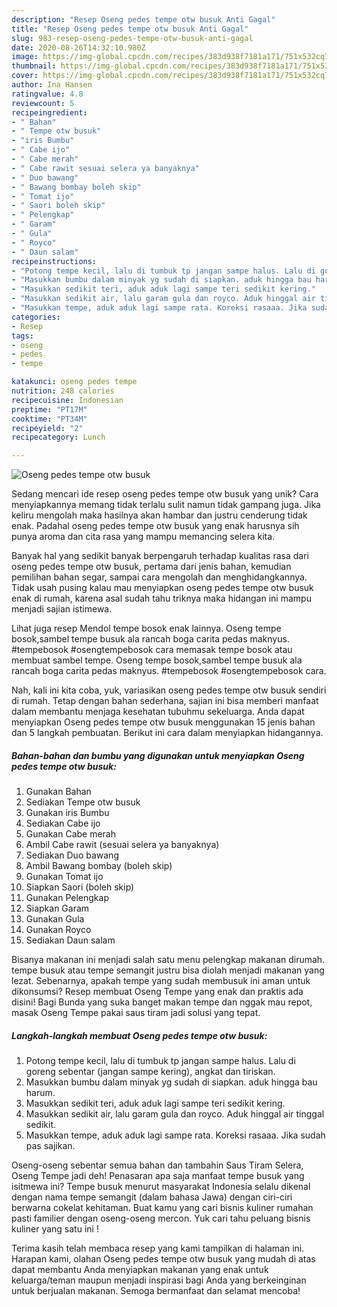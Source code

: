 ```yaml
---
description: "Resep Oseng pedes tempe otw busuk Anti Gagal"
title: "Resep Oseng pedes tempe otw busuk Anti Gagal"
slug: 983-resep-oseng-pedes-tempe-otw-busuk-anti-gagal
date: 2020-08-26T14:32:10.980Z
image: https://img-global.cpcdn.com/recipes/383d938f7181a171/751x532cq70/oseng-pedes-tempe-otw-busuk-foto-resep-utama.jpg
thumbnail: https://img-global.cpcdn.com/recipes/383d938f7181a171/751x532cq70/oseng-pedes-tempe-otw-busuk-foto-resep-utama.jpg
cover: https://img-global.cpcdn.com/recipes/383d938f7181a171/751x532cq70/oseng-pedes-tempe-otw-busuk-foto-resep-utama.jpg
author: Ina Hansen
ratingvalue: 4.8
reviewcount: 5
recipeingredient:
- " Bahan"
- " Tempe otw busuk"
- "iris Bumbu"
- " Cabe ijo"
- " Cabe merah"
- " Cabe rawit sesuai selera ya banyaknya"
- " Duo bawang"
- " Bawang bombay boleh skip"
- " Tomat ijo"
- " Saori boleh skip"
- " Pelengkap"
- " Garam"
- " Gula"
- " Royco"
- " Daun salam"
recipeinstructions:
- "Potong tempe kecil, lalu di tumbuk tp jangan sampe halus. Lalu di goreng sebentar (jangan sampe kering), angkat dan tiriskan."
- "Masukkan bumbu dalam minyak yg sudah di siapkan. aduk hingga bau harum."
- "Masukkan sedikit teri, aduk aduk lagi sampe teri sedikit kering."
- "Masukkan sedikit air, lalu garam gula dan royco. Aduk hinggal air tinggal sedikit."
- "Masukkan tempe, aduk aduk lagi sampe rata. Koreksi rasaaa. Jika sudah pas sajikan."
categories:
- Resep
tags:
- oseng
- pedes
- tempe

katakunci: oseng pedes tempe 
nutrition: 248 calories
recipecuisine: Indonesian
preptime: "PT17M"
cooktime: "PT34M"
recipeyield: "2"
recipecategory: Lunch

---
```



![Oseng pedes tempe otw busuk](https://img-global.cpcdn.com/recipes/383d938f7181a171/751x532cq70/oseng-pedes-tempe-otw-busuk-foto-resep-utama.jpg)

Sedang mencari ide resep oseng pedes tempe otw busuk yang unik? Cara menyiapkannya memang tidak terlalu sulit namun tidak gampang juga. Jika keliru mengolah maka hasilnya akan hambar dan justru cenderung tidak enak. Padahal oseng pedes tempe otw busuk yang enak harusnya sih punya aroma dan cita rasa yang mampu memancing selera kita.

Banyak hal yang sedikit banyak berpengaruh terhadap kualitas rasa dari oseng pedes tempe otw busuk, pertama dari jenis bahan, kemudian pemilihan bahan segar, sampai cara mengolah dan menghidangkannya. Tidak usah pusing kalau mau menyiapkan oseng pedes tempe otw busuk enak di rumah, karena asal sudah tahu triknya maka hidangan ini mampu menjadi sajian istimewa.

Lihat juga resep Mendol tempe bosok enak lainnya. Oseng tempe bosok,sambel tempe busuk ala rancah boga carita pedas maknyus. #tempebosok #osengtempebosok cara memasak tempe bosok atau membuat sambel tempe. Oseng tempe bosok,sambel tempe busuk ala rancah boga carita pedas maknyus. #tempebosok #osengtempebosok cara.


Nah, kali ini kita coba, yuk, variasikan oseng pedes tempe otw busuk sendiri di rumah. Tetap dengan bahan sederhana, sajian ini bisa memberi manfaat dalam membantu menjaga kesehatan tubuhmu sekeluarga. Anda dapat menyiapkan Oseng pedes tempe otw busuk menggunakan 15 jenis bahan dan 5 langkah pembuatan. Berikut ini cara dalam menyiapkan hidangannya.

<!--inarticleads1-->

##### Bahan-bahan dan bumbu yang digunakan untuk menyiapkan Oseng pedes tempe otw busuk:

1. Gunakan  Bahan
1. Sediakan  Tempe otw busuk
1. Gunakan iris Bumbu
1. Sediakan  Cabe ijo
1. Gunakan  Cabe merah
1. Ambil  Cabe rawit (sesuai selera ya banyaknya)
1. Sediakan  Duo bawang
1. Ambil  Bawang bombay (boleh skip)
1. Gunakan  Tomat ijo
1. Siapkan  Saori (boleh skip)
1. Gunakan  Pelengkap
1. Siapkan  Garam
1. Gunakan  Gula
1. Gunakan  Royco
1. Sediakan  Daun salam


Bisanya makanan ini menjadi salah satu menu pelengkap makanan dirumah. tempe busuk atau tempe semangit justru bisa diolah menjadi makanan yang lezat. Sebenarnya, apakah tempe yang sudah membusuk ini aman untuk dikonsumsi? Resep membuat Oseng Tempe yang enak dan praktis ada disini! Bagi Bunda yang suka banget makan tempe dan nggak mau repot, masak Oseng Tempe pakai saus tiram jadi solusi yang tepat. 

<!--inarticleads2-->

##### Langkah-langkah membuat Oseng pedes tempe otw busuk:

1. Potong tempe kecil, lalu di tumbuk tp jangan sampe halus. Lalu di goreng sebentar (jangan sampe kering), angkat dan tiriskan.
1. Masukkan bumbu dalam minyak yg sudah di siapkan. aduk hingga bau harum.
1. Masukkan sedikit teri, aduk aduk lagi sampe teri sedikit kering.
1. Masukkan sedikit air, lalu garam gula dan royco. Aduk hinggal air tinggal sedikit.
1. Masukkan tempe, aduk aduk lagi sampe rata. Koreksi rasaaa. Jika sudah pas sajikan.


Oseng-oseng sebentar semua bahan dan tambahin Saus Tiram Selera, Oseng Tempe jadi deh! Penasaran apa saja manfaat tempe busuk yang isitmewa ini? Tempe busuk menurut masyarakat Indonesia selalu dikenal dengan nama tempe semangit (dalam bahasa Jawa) dengan ciri-ciri berwarna cokelat kehitaman. Buat kamu yang cari bisnis kuliner rumahan pasti familier dengan oseng-oseng mercon. Yuk cari tahu peluang bisnis kuliner yang satu ini ! 

Terima kasih telah membaca resep yang kami tampilkan di halaman ini. Harapan kami, olahan Oseng pedes tempe otw busuk yang mudah di atas dapat membantu Anda menyiapkan makanan yang enak untuk keluarga/teman maupun menjadi inspirasi bagi Anda yang berkeinginan untuk berjualan makanan. Semoga bermanfaat dan selamat mencoba!
